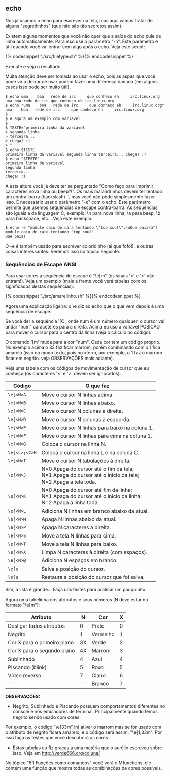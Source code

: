 ## echo

Nos já usamos o echo para escrever na tela, mas aqui vamos tratar de
alguns "segredinhos" (que não são tão secretos assim).

Existem alguns momentos que você não quer que a saída do echo pule de
linha automaticamente. Para isso use o parâmetro "-n". Este parâmetro é
útil quando você vai entrar com algo após o echo. Veja este script:

{% codesnippet "./src/filetype.sh" %}{% endcodesnippet %}

Execute e veja o resultado.


Muita atenção deve ser tomada ao usar o echo, pois as aspas que você
pode vir a deixar de usar podem fazer uma diferença danada (em alguns
casos isso pode ser muito útil).

```
$ echo uma    boa   rede de irc     que conheco eh     irc.linux.org
uma boa rede de irc que conheco eh irc.linux.org
$ echo "uma    boa   rede de irc     que conheco eh     irc.linux.org"
uma    boa   rede de irc     que conheco eh     irc.linux.org
$
$ # agora um exemplo com variavel
$
$ TESTE="primeira linha da variavel
> segunda linha
> terceira...
> chega! :)
> "
$ echo $TESTE
primeira linha da variavel segunda linha terceira... chega! :)
$ echo "$TESTE"
primeira linha da variavel
segunda linha
terceira...
chega! :)

```


   A esta altura você já deve ter se perguntado "Como faço para imprimir
caracteres nova linha ou beep?!". Os mais malandrinhos devem ter tentado um
contra-barra (backslash) '\', mas você não pode simplesmente fazer isso.
É necessário usar o parâmetro "-e" com o echo. Este parâmetro permite que
usemos sequências de escape contra-barra.
   As sequências são iguais a da linguagem C, exemplo: \n para nova
linha, \a para beep, \b para backspace, etc...
   Veja este exemplo:

```
$ echo -e "module caiu de cara tentando \"top soul\".\nQue paia\a"!
module caiu de cara tentando "top soul".
Que paia!
```

   O -e é também usado para escrever coloridinho (ai que fofo!), e outras
coisas interessantes. Veremos isso no tópico seguinte.



### Sequências de Escape ANSI

Para usar cores a sequência de escape é "\e[<NUM>m" (os sinais '<' e '>'
não entram!). Veja um exemplo (mais a frente você verá tabelas com os
significados destas sequências):

{% codesnippet "./src/amarelinho.sh" %}{% endcodesnippet %}

   Agora uma explicação ligeira: o \e diz ao echo que o que vem depois é
uma sequência de escape.

   Se você der a sequência '[<num>C', onde num é um número qualquer, o
cursor vai andar "num" caraceteres para a direita. Acima eu uso a variável
POSICAO para mover o cursor para o centro da linha (veja o cálculo no
código).

   O comando '[<num>m' muda para a cor "num". Cada cor tem um código
próprio. No exemplo acima o 33 faz ficar marrom, porém combinando com o 1
fica amarelo (isso no modo texto, pois no xterm, por exemplo, o 1 faz o
marrom ficar em negrito. veja OBSERVAÇÕES mais adiante).

   Veja uma tabela com os códigos de movimentação de cursor que eu conheço
(os caracteres '<' e '>' devem ser ignorados):

Código | O que faz
--- | ---
`\e[<N>A` | Move o cursor N linhas acima.
`\e[<N>B` | Move o cursor N linhas abaixo.
`\e[<N>C` | Move o cursor N colunas à direita.
`\e[<N>D` | Move o cursor N colunas à esquerda.
`\e[<N>E` | Move o cursor N linhas para baixo na coluna 1.
`\e[<N>F` | Move o cursor N linhas para cima na coluna 1.
`\e[<N>G` | Coloca o cursor na linha N.
`\e[<L>;<C>H` | Coloca o cursor na linha L e na coluna C.
`\e[<N>I` | Move o cursor N tabulações à direita.
`\e[<N>J` | N=0  Apaga do cursor até o fim da tela; <br/>N=1  Apaga do cursor até o início da tela; <br/>N=2  Apaga a tela toda.
`\e[<N>K` | N=0  Apaga do cursor até fim da linha; <br/>N=1  Apaga do cursor até o início da linha; <br/>N=2  Apaga a linha toda.
`\e[<N>L` | Adiciona N linhas em branco abaixo da atual.
`\e[<N>M` | Apaga N linhas abaixo da atual.
`\e[<N>P` | Apaga N caracteres a direita.
`\e[<N>S` | Move a tela N linhas para cima.
`\e[<N>T` | Move a tela N linhas para baixo.
`\e[<N>X` | Limpa N caracteres à direita (com espaços).
`\e[<N>@` | Adiciona N espaços em branco.
`\e[s` | Salva a posição do cursor.
`\e[u` | Restaura a posição do cursor que foi salva.


   Sim, a lista é grande... Faça uns testes para praticar um pouquinho.

   Agora uma tabelinha dos atributos e seus números (N deve estar no
formato "\e[<N>m"):

Atributo | N | Cor | X
-------- | - | --- | --
Desligar todos atributos | 0 | Preto | 0
Negrito | 1 | Vermelho | 1
Cor X para o primeiro plano | 3X | Verde | 2
Cor X para o segundo plano | 4X | Marrom | 3
Sublinhado | 4 | Azul | 4
Piscando (blink) | 5 | Roxo | 5
Vídeo reverso | 7 | Ciano | 6
| - | - | Branco | 7

**OBSERVAÇÕES:**
- Negrito, Sublinhado e Piscando possuem comportamentos diferentes no
console e nos emuladores de terminal. Principalmente quando temos negrito
sendo usado com cores.

 Por exemplo, o código "\e[33m" irá ativar o marrom
mas se for usado com o atributo de negrito ficará amarelo, e
o código será assim: "\e[1;33m". Por isso faça os testes que você descobrirá
as cores

- Estas tabelas eu fiz graças a uma matéria que o aurélio escreveu
sobre isso. Veja em http://verde666.org/coluna/

No tópico "6.1 Funções como comandos" você verá o Mfunctions, ele
contém uma função que mostra todas as combinações de cores possíveis.


